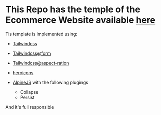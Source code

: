 # This Repo has the temple of the Ecommerce Website available [here](https://github.com/Zaker237/Ecommerce)


Tis template is implemented using:

* [Tailwindcss](https://tailwindcss.com/)
* [Tailwindcss@form](https://github.com/tailwindlabs/tailwindcss-forms)
* [Tailwindcss@aspect-ration](https://github.com/tailwindlabs/tailwindcss-aspect-ratio)
* [heroicons](https://heroicons.com/)
* [AlpineJS](https://alpinejs.dev/) with the following plugings

    * Collapse
    * Persist

And it's full responsible